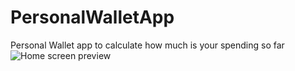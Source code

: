 # PersonalWalletApp
Personal Wallet app to calculate how much is your spending so far
![Home screen preview](https://i.ibb.co/86gHDT7/Screen-Shot-2021-05-13-at-03-41-58.png)
